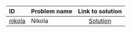 | ID | Problem name | Link to solution |
|:---|:---|:---:|
| [nikola](https://open.kattis.com/problems/nikola) | Nikola | [Solution](https://github.com/versenyi98/kattis-solutions/tree/main/solutions/Nikola)|
